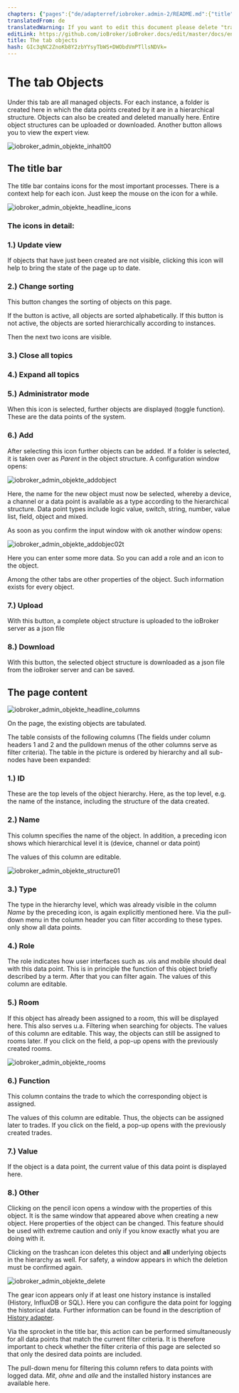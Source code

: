 ```yaml
---
chapters: {"pages":{"de/adapterref/iobroker.admin-2/README.md":{"title":{"de":"no title"},"content":"de/adapterref/iobroker.admin-2/README.md"},"de/adapterref/iobroker.admin-2/admin/tab-adapters.md":{"title":{"de":"Der Reiter Adapter"},"content":"de/adapterref/iobroker.admin-2/admin/tab-adapters.md"},"de/adapterref/iobroker.admin-2/admin/tab-instances.md":{"title":{"de":"Der Reiter Instanzen"},"content":"de/adapterref/iobroker.admin-2/admin/tab-instances.md"},"de/adapterref/iobroker.admin-2/admin/tab-objects.md":{"title":{"de":"Der Reiter Objekte"},"content":"de/adapterref/iobroker.admin-2/admin/tab-objects.md"},"de/adapterref/iobroker.admin-2/admin/tab-states.md":{"title":{"de":"Der Reiter Zustände"},"content":"de/adapterref/iobroker.admin-2/admin/tab-states.md"},"de/adapterref/iobroker.admin-2/admin/tab-groups.md":{"title":{"de":"Der Reiter Gruppen"},"content":"de/adapterref/iobroker.admin-2/admin/tab-groups.md"},"de/adapterref/iobroker.admin-2/admin/tab-users.md":{"title":{"de":"Der Reiter Benutzer"},"content":"de/adapterref/iobroker.admin-2/admin/tab-users.md"},"de/adapterref/iobroker.admin-2/admin/tab-events.md":{"title":{"de":"Der Reiter Ereignisse"},"content":"de/adapterref/iobroker.admin-2/admin/tab-events.md"},"de/adapterref/iobroker.admin-2/admin/tab-hosts.md":{"title":{"de":"Der Reiter Hosts"},"content":"de/adapterref/iobroker.admin-2/admin/tab-hosts.md"},"de/adapterref/iobroker.admin-2/admin/tab-enums.md":{"title":{"de":"Der Reiter Aufzählungen"},"content":"de/adapterref/iobroker.admin-2/admin/tab-enums.md"},"de/adapterref/iobroker.admin-2/admin/tab-log.md":{"title":{"de":"Der Reiter Log"},"content":"de/adapterref/iobroker.admin-2/admin/tab-log.md"},"de/adapterref/iobroker.admin-2/admin/tab-system.md":{"title":{"de":"Die Systemeinstellungen"},"content":"de/adapterref/iobroker.admin-2/admin/tab-system.md"}}}
translatedFrom: de
translatedWarning: If you want to edit this document please delete "translatedFrom" field, elsewise this document will be translated automatically again
editLink: https://github.com/ioBroker/ioBroker.docs/edit/master/docs/en/adapterref/iobroker.admin-2/admin/tab-objects.md
title: The tab objects
hash: GIc3qNC2ZnoKb8Y2zbYYsyTbWS+DWObdVmPTllsNDVk=
---
```

# The tab Objects
Under this tab are all managed objects. For each instance, a folder is created here in which the data points created by it are in a hierarchical structure. Objects can also be created and deleted manually here. Entire object structures can be uploaded or downloaded. Another button allows you to view the expert view.

<span style="line-height: 1.5; text-align: justify;"></span>

![iobroker_admin_objekte_inhalt00](../../../../de/adapterref/iobroker.admin-2/admin/img/tab-objects_Inhalt00.jpg)

## The title bar
The title bar contains icons for the most important processes. There is a context help for each icon. Just keep the mouse on the icon for a while.

![iobroker_admin_objekte_headline_icons](../../../../de/adapterref/iobroker.admin-2/admin/img/tab-objects_Headline_Icons.jpg)

### **The icons in detail:**
### **1.) Update view**
If objects that have just been created are not visible, clicking this icon will help to bring the state of the page up to date.

### **2.) Change sorting**
This button changes the sorting of objects on this page.

If the button is active, all objects are sorted alphabetically. If this button is not active, the objects are sorted hierarchically according to instances.

Then the next two icons are visible.

### **3.) Close all topics**
### **4.) Expand all topics**
### **5.) Administrator mode**
When this icon is selected, further objects are displayed (toggle function). These are the data points of the system.

### **6.) Add**
After selecting this icon further objects can be added.
If a folder is selected, it is taken over as _Parent_ in the object structure.
A configuration window opens:

![iobroker_admin_objekte_addobject](../../../../de/adapterref/iobroker.admin-2/admin/img/tab-objects_AddObject.jpg)

Here, the name for the new object must now be selected, whereby a device, a channel or a data point is available as a type according to the hierarchical structure.
Data point types include logic value, switch, string, number, value list, field, object and mixed.

As soon as you confirm the input window with ok another window opens:

![iobroker_admin_objekte_addobjec02t](../../../../de/adapterref/iobroker.admin-2/admin/img/tab-objects_AddObjec02t.jpg)

Here you can enter some more data. So you can add a role and an icon to the object.

Among the other tabs are other properties of the object.
Such information exists for every object.

### **7.) Upload**
With this button, a complete object structure is uploaded to the ioBroker server as a json file

### **8.) Download**
With this button, the selected object structure is downloaded as a json file from the ioBroker server and can be saved.

## The page content
![iobroker_admin_objekte_headline_columns](../../../../de/adapterref/iobroker.admin-2/admin/img/tab-objects_Headline_Columns.jpg)

On the page, the existing objects are tabulated.

The table consists of the following columns (The fields under column headers 1 and 2 and the pulldown menus of the other columns serve as filter criteria).
The table in the picture is ordered by hierarchy and all sub-nodes have been expanded:

### **1.) ID**
These are the top levels of the object hierarchy. Here, as the top level, e.g.
the name of the instance, including the structure of the data created.

### **2.) Name**
This column specifies the name of the object. In addition, a preceding icon shows which hierarchical level it is (device, channel or data point)

The values of this column are editable.

![iobroker_admin_objekte_structure01](../../../../de/adapterref/iobroker.admin-2/admin/img/tab-objects_Structure01.jpg)

### **3.) Type**
The type in the hierarchy level, which was already visible in the column _Name_ by the preceding icon, is again explicitly mentioned here. Via the pull-down menu in the column header you can filter according to these types. only show all data points.

### 4.) Role
The role indicates how user interfaces such as .vis and mobile should deal with this data point.
This is in principle the function of this object briefly described by a term.
After that you can filter again. The values of this column are editable.

### **5.) Room**
If this object has already been assigned to a room, this will be displayed here.
This also serves u.a. Filtering when searching for objects.
The values of this column are editable. This way, the objects can still be assigned to rooms later.
If you click on the field, a pop-up opens with the previously created rooms.

![iobroker_admin_objekte_rooms](../../../../de/adapterref/iobroker.admin-2/admin/img/tab-objects_Rooms.jpg)

### **6.) Function**
This column contains the trade to which the corresponding object is assigned.

The values of this column are editable. Thus, the objects can be assigned later to trades. If you click on the field, a pop-up opens with the previously created trades.

### **7.) Value**
If the object is a data point, the current value of this data point is displayed here.

### **8.) Other**
Clicking on the pencil icon opens a window with the properties of this object.
It is the same window that appeared above when creating a new object.
Here properties of the object can be changed. This feature should be used with extreme caution and only if you know exactly what you are doing with it.

Clicking on the trashcan icon deletes this object and **all** underlying objects in the hierarchy as well. For safety, a window appears in which the deletion must be confirmed again.

![iobroker_admin_objekte_delete](../../../../de/adapterref/iobroker.admin-2/admin/img/tab-objects_delete.jpg)

The gear icon appears only if at least one history instance is installed (History, InfluxDB or SQL).
Here you can configure the data point for logging the historical data. Further information can be found in the description of [History adapter](http://www.iobroker.net/?page_id=144&lang=de).

Via the sprocket in the title bar, this action can be performed simultaneously for all data points that match the current filter criteria. It is therefore important to check whether the filter criteria of this page are selected so that only the desired data points are included.

The pull-down menu for filtering this column refers to data points with logged data.
_Mit_, _ohne_ and _alle_ and the installed history instances are available here.